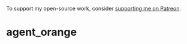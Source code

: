 To support my open-source work, consider [supporting me on Patreon](https://www.patreon.com/kevinelliott).

# agent_orange
